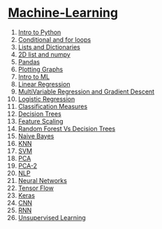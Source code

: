 # [Machine-Learning](https://www.codingninjas.com/courses/online-machine-learning-course)
1. [Intro to Python](https://github.com/abhishek201202/Machine-Learning/blob/master/1%20.%20intro%20to%20python%20.....%20%5Babhishek%20soni%5D.ipynb)
2. [Conditional and for loops](https://github.com/abhishek201202/Machine-Learning/blob/master/2%20.%20Conditional%20and%20for%20loops%20.....%20%5Babhishek%20soni%5D.ipynb)
3. [Lists and Dictionaries](https://github.com/abhishek201202/Machine-Learning/blob/master/3%20.%20Lists%20and%20Dictionaries%20.....%20%5Babhishek%20soni%5D.ipynb)
4. [2D list and numpy](https://github.com/abhishek201202/Machine-Learning/blob/master/4%20.%202D%20list%20and%20numpy%20.....%20%5Babhishek%20soni%5D.ipynb)
5. [Pandas](https://github.com/abhishek201202/Machine-Learning/blob/master/5%20.%20Pandas%20.....%20%5Babhishek%20soni%5D.ipynb)
6. [Plotting Graphs](https://github.com/abhishek201202/Machine-Learning/blob/master/6.%20Plotting%20Graphs%20.....%20%5Babhishek%20soni%5D.ipynb)
7. [Intro to ML](https://github.com/abhishek201202/Machine-Learning/blob/master/7.%20Intro%20to%20Machine%20Learning%20.....%20%5Babhishek%20soni%5D.ipynb)
8. [Linear Regression](https://github.com/abhishek201202/Machine-Learning/blob/master/8.%20Linear%20Regression%20.....%20%5Babhishek%20soni%5D.ipynb)
9. [MultiVariable Regression and Gradient Descent](https://github.com/abhishek201202/Machine-Learning/blob/master/9.%20MultiVariable%20Regression%20and%20Gradient%20Descent%20.....%20%5Babhishek%20soni%5D.ipynb)
10. [Logistic Regression](https://github.com/abhishek201202/Machine-Learning/blob/master/10.%20Logistic%20Regression%20.....%20%5Babhishek201202%5D.ipynb)
11. [Classification Measures](https://github.com/abhishek201202/Machine-Learning/blob/master/11.%20Classification%20Measures%20.....%20%5Babhishek201202%5D.ipynb)
12. [Decision Trees](https://github.com/abhishek201202/Machine-Learning/blob/master/12.%20Decision%20Tree%20.....%20%5Babhishek201202%5D.ipynb)
13. [Feature Scaling](https://github.com/abhishek201202/Machine-Learning/blob/master/13.%20Feature%20Scaling%20.....%20%5Babhishek201202%5D.ipynb)
14. [Random Forest Vs Decision Trees](https://github.com/abhishek201202/Machine-Learning/blob/master/14.%20Random%20Forest%20vs%20Decision%20Trees%20.....%20%5Babhishek201202%5D.ipynb)
15. [Naive Bayes](https://github.com/abhishek201202/Machine-Learning/blob/master/15.%20Naive%20Bayes%20.....%20%5Babhishek201202%5D.ipynb)
16. [KNN](https://github.com/abhishek201202/Machine-Learning/blob/master/16.%20KNN.....abhishek201202.ipynb)
17. [SVM](https://github.com/abhishek201202/Machine-Learning/blob/master/17.%20SVM%20.....%20%5Babhishek201202%5D.ipynb)
18. [PCA](https://github.com/abhishek201202/Machine-Learning/blob/master/18.%20PCA(Principal%20Component%20Analysis)%20.....%20%5Babhishek201202%5D.ipynb)
19. [PCA-2](https://github.com/abhishek201202/Machine-Learning/blob/master/19.%20PCA-2%20.....%20%5Babhishek201202%5D.ipynb)
20. [NLP](https://github.com/abhishek201202/Machine-Learning/blob/master/20.%20NLP%20(%20Natural%20Language%20Processing%20)%20.....%20%5Babhishek%20soni%5D.ipynb)
21. [Neural Networks](https://github.com/abhishek201202/Machine-Learning/blob/master/21.%20Neural%20Network%20.....%20%5Babhishek%20soni%5D.ipynb)
22. [Tensor Flow](https://github.com/abhishek201202/Machine-Learning/blob/master/22.%20Tensor%20Flow%20.....%20%5Babhishek%20soni%5D.ipynb)
23. [Keras](https://github.com/abhishek201202/Machine-Learning/blob/master/23.%20Keras%20.....%20%5Babhishek%20soni%5D.ipynb)
24. [CNN](https://github.com/abhishek201202/Machine-Learning/blob/master/24.%20CNN%20(%20Convolutional%20Neural%20Network%20)%20.....%20%5B2018UCO1673%5D.ipynb)
25. [RNN](https://github.com/abhishek201202/Machine-Learning/blob/master/25.%20RNN%20(%20Recurrent%20Neural%20Network%20)%20.....%20%5Babhishek%20soni%5D.ipynb)
26. [Unsupervised Learning](https://github.com/abhishek201202/Machine-Learning/blob/master/26.%20Unsupervised%20Learning%20.....%20%5Babhishek%20soni%5D.ipynb)
